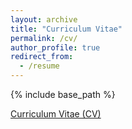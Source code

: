 ```yaml
---
layout: archive
title: "Curriculum Vitae"
permalink: /cv/
author_profile: true
redirect_from:
  - /resume
---
```


{% include base_path %}

[Curriculum Vitae (CV)](https://amadorclagunas.github.io/files/Lagunas_CV_2024_10_14.pdf)
